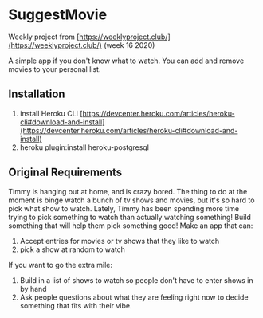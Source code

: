 # SuggestMovie

Weekly project from [https://weeklyproject.club/](https://weeklyproject.club/) (week 16 2020)

A simple app if you don't know what to watch.
You can add and remove movies to your personal list.

## Installation

1. install Heroku CLI [https://devcenter.heroku.com/articles/heroku-cli#download-and-install](https://devcenter.heroku.com/articles/heroku-cli#download-and-install)
1. heroku plugin:install heroku-postgresql

## Original Requirements

Timmy is hanging out at home, and is crazy bored. The thing to do at the moment is binge watch a bunch of tv shows and movies, but it's so hard to pick what show to watch. Lately, Timmy has been spending more time trying to pick something to watch than actually watching something!
Build something that will help them pick something good!
Make an app that can:

1. Accept entries for movies or tv shows that they like to watch
1. pick a show at random to watch

If you want to go the extra mile:

1. Build in a list of shows to watch so people don't have to enter shows in by hand
1. Ask people questions about what they are feeling right now to decide something that fits with their vibe.
